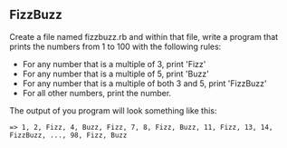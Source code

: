 ## FizzBuzz

Create a file named fizzbuzz.rb and within that file, write a program that prints the numbers from 1 to 100 with the following rules:  
* For any number that is a multiple of 3, print 'Fizz'
* For any number that is a multiple of 5, print 'Buzz'
* For any number that is a multiple of both 3 and 5, print 'FizzBuzz'
* For all other numbers, print the number.

The output of you program will look something like this:
```
=> 1, 2, Fizz, 4, Buzz, Fizz, 7, 8, Fizz, Buzz, 11, Fizz, 13, 14, FizzBuzz, ..., 98, Fizz, Buzz
```
